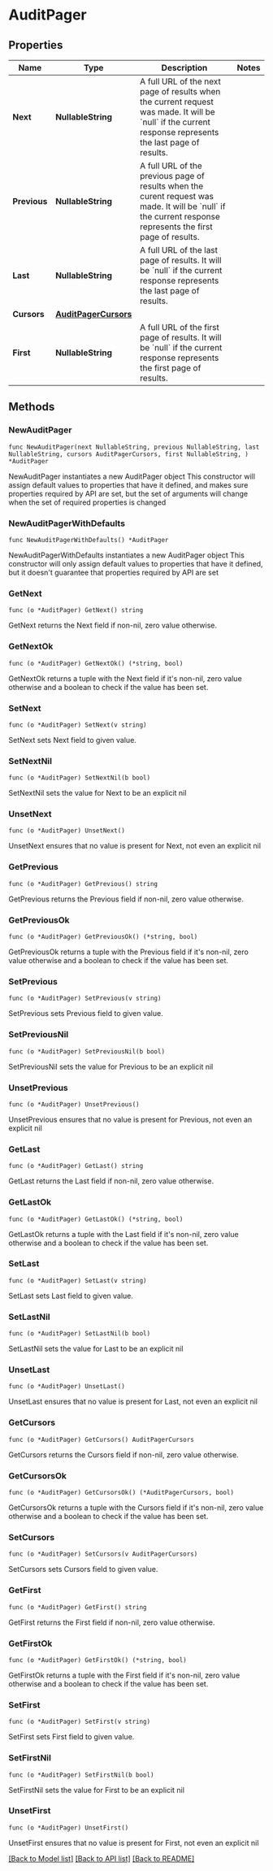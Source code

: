 # AuditPager

## Properties

Name | Type | Description | Notes
------------ | ------------- | ------------- | -------------
**Next** | **NullableString** | A full URL of the next page of results when the current request was made.  It will be &#x60;null&#x60; if the current response represents the last page of results.  | 
**Previous** | **NullableString** | A full URL of the previous page of results when the curent request was made.  It will be &#x60;null&#x60; if the current response represents the first page of results.  | 
**Last** | **NullableString** | A full URL of the last page of results.  It will be &#x60;null&#x60; if the current response represents the last page of results.  | 
**Cursors** | [**AuditPagerCursors**](AuditPagerCursors.md) |  | 
**First** | **NullableString** | A full URL of the first page of results.  It will be &#x60;null&#x60; if the current response represents the first page of results.  | 

## Methods

### NewAuditPager

`func NewAuditPager(next NullableString, previous NullableString, last NullableString, cursors AuditPagerCursors, first NullableString, ) *AuditPager`

NewAuditPager instantiates a new AuditPager object
This constructor will assign default values to properties that have it defined,
and makes sure properties required by API are set, but the set of arguments
will change when the set of required properties is changed

### NewAuditPagerWithDefaults

`func NewAuditPagerWithDefaults() *AuditPager`

NewAuditPagerWithDefaults instantiates a new AuditPager object
This constructor will only assign default values to properties that have it defined,
but it doesn't guarantee that properties required by API are set

### GetNext

`func (o *AuditPager) GetNext() string`

GetNext returns the Next field if non-nil, zero value otherwise.

### GetNextOk

`func (o *AuditPager) GetNextOk() (*string, bool)`

GetNextOk returns a tuple with the Next field if it's non-nil, zero value otherwise
and a boolean to check if the value has been set.

### SetNext

`func (o *AuditPager) SetNext(v string)`

SetNext sets Next field to given value.


### SetNextNil

`func (o *AuditPager) SetNextNil(b bool)`

 SetNextNil sets the value for Next to be an explicit nil

### UnsetNext
`func (o *AuditPager) UnsetNext()`

UnsetNext ensures that no value is present for Next, not even an explicit nil
### GetPrevious

`func (o *AuditPager) GetPrevious() string`

GetPrevious returns the Previous field if non-nil, zero value otherwise.

### GetPreviousOk

`func (o *AuditPager) GetPreviousOk() (*string, bool)`

GetPreviousOk returns a tuple with the Previous field if it's non-nil, zero value otherwise
and a boolean to check if the value has been set.

### SetPrevious

`func (o *AuditPager) SetPrevious(v string)`

SetPrevious sets Previous field to given value.


### SetPreviousNil

`func (o *AuditPager) SetPreviousNil(b bool)`

 SetPreviousNil sets the value for Previous to be an explicit nil

### UnsetPrevious
`func (o *AuditPager) UnsetPrevious()`

UnsetPrevious ensures that no value is present for Previous, not even an explicit nil
### GetLast

`func (o *AuditPager) GetLast() string`

GetLast returns the Last field if non-nil, zero value otherwise.

### GetLastOk

`func (o *AuditPager) GetLastOk() (*string, bool)`

GetLastOk returns a tuple with the Last field if it's non-nil, zero value otherwise
and a boolean to check if the value has been set.

### SetLast

`func (o *AuditPager) SetLast(v string)`

SetLast sets Last field to given value.


### SetLastNil

`func (o *AuditPager) SetLastNil(b bool)`

 SetLastNil sets the value for Last to be an explicit nil

### UnsetLast
`func (o *AuditPager) UnsetLast()`

UnsetLast ensures that no value is present for Last, not even an explicit nil
### GetCursors

`func (o *AuditPager) GetCursors() AuditPagerCursors`

GetCursors returns the Cursors field if non-nil, zero value otherwise.

### GetCursorsOk

`func (o *AuditPager) GetCursorsOk() (*AuditPagerCursors, bool)`

GetCursorsOk returns a tuple with the Cursors field if it's non-nil, zero value otherwise
and a boolean to check if the value has been set.

### SetCursors

`func (o *AuditPager) SetCursors(v AuditPagerCursors)`

SetCursors sets Cursors field to given value.


### GetFirst

`func (o *AuditPager) GetFirst() string`

GetFirst returns the First field if non-nil, zero value otherwise.

### GetFirstOk

`func (o *AuditPager) GetFirstOk() (*string, bool)`

GetFirstOk returns a tuple with the First field if it's non-nil, zero value otherwise
and a boolean to check if the value has been set.

### SetFirst

`func (o *AuditPager) SetFirst(v string)`

SetFirst sets First field to given value.


### SetFirstNil

`func (o *AuditPager) SetFirstNil(b bool)`

 SetFirstNil sets the value for First to be an explicit nil

### UnsetFirst
`func (o *AuditPager) UnsetFirst()`

UnsetFirst ensures that no value is present for First, not even an explicit nil

[[Back to Model list]](../README.md#documentation-for-models) [[Back to API list]](../README.md#documentation-for-api-endpoints) [[Back to README]](../README.md)



